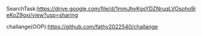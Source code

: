 SearchTask:https://drive.google.com/file/d/1mmJhvKgsYDZNruqLVOsoho9ieKoZ9gxi/view?usp=sharing

challange(OOP):https://github.com/fathy2022540/challange
